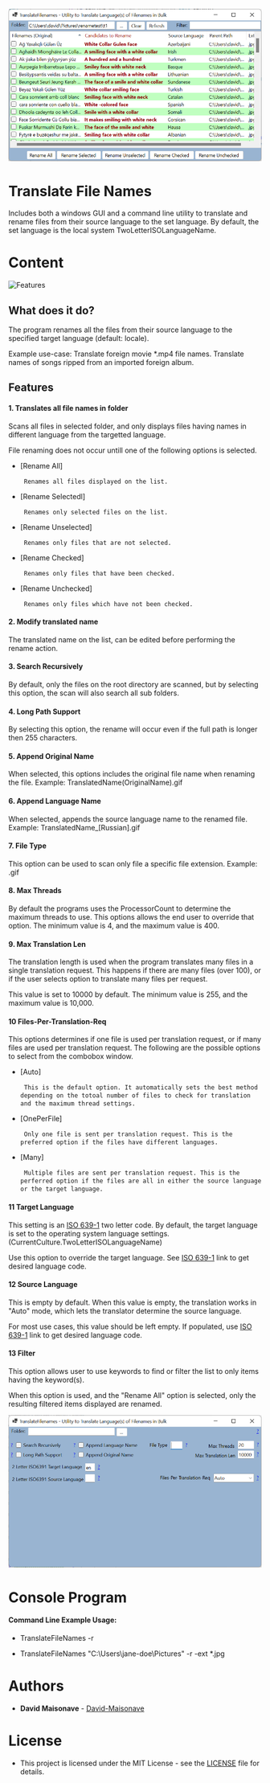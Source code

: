[![Screenshot1](doc/screenshot1.png)](https://github.com/David-Maisonave/TranslateFileNames)
# Translate File Names
Includes both a windows GUI and a command line utility to translate and rename files from their source language to the set language. By default, the set language is the local system TwoLetterISOLanguageName.

# Content

![Features](#Features)



## What does it do?

The program renames all the files from their source language to the specified target language (default: locale).

Example use-case:
	Translate foreign movie *.mp4 file names.
	Translate names of songs ripped from an imported foreign album.


## Features

#### 1. Translates all file names in folder

Scans all files in selected folder, and only displays files having names in different language from the targetted language.

File renaming does not occur untill one of the following options is selected.
-  [Rename All]

		Renames all files displayed on the list.

-  [Rename Selectedl]

		Renames only selected files on the list.

-  [Rename Unselected]

		Renames only files that are not selected.

-  [Rename Checked]
	
		Renames only files that have been checked.

-  [Rename Unchecked]
	
		Renames only files which have not been checked.




#### 2.  Modify translated name

The translated name on the list, can be edited before performing the rename action.

#### 3.  Search Recursively

By default, only the files on the root directory are scanned, but by selecting this option, the scan will also search all sub folders.

#### 4.  Long Path Support

By selecting this option, the rename will occur even if the full path is longer then 255 characters.

#### 5.  Append Original Name 

When selected, this options includes the original file name when renaming the file.  Example: TranslatedName(OriginalName).gif

#### 6.  Append Language Name

When selected, appends the source language name to the renamed file. Example: TranslatedName_[Russian].gif

#### 7.  File Type

This option can be used to scan only file a specific file extension. Example: .gif

#### 8.  Max Threads

By default the programs uses the ProcessorCount to determine the maximum threads to use.  This options allows the end user to override that option.  The minimum value is 4, and the maximum value is 400.

#### 9.  Max Translation Len

The translation length is used when the program translates many files in a single translation request.  This happens if there are many files (over 100), or if the user selects option to translate many files per request.

This value is set to 10000 by default.  The minimum value is 255, and the maximum value is 10,000.

#### 10  Files-Per-Translation-Req

This options determines if one file is used per translation request, or if many files are used per translation request. The following are the possible options to select from the combobox window.

-  [Auto]

		This is the default option. It automatically sets the best method depending on the totoal number of files to check for translation and the maximum thread settings.

-  [OnePerFile]

		Only one file is sent per translation request. This is the preferred option if the files have different languages.

-  [Many]

		Multiple files are sent per translation request. This is the perferred option if the files are all in either the source language or the target language.


#### 11  Target Language

This setting is an [ISO 639-1](https://wikipedia.org/wiki/List_of_ISO_639-1_codes) two letter code.
By default, the target language is set to the operating system language settings. (CurrentCulture.TwoLetterISOLanguageName)

Use this option to override the target language.  See [ISO 639-1](https://wikipedia.org/wiki/List_of_ISO_639-1_codes) link to get desired language code.

#### 12  Source Language

This is empty by default. When this value is empty, the translation works in "Auto" mode, which lets the translator determine the source language.

For most use cases, this value should be left empty.  If populated, use [ISO 639-1](https://wikipedia.org/wiki/List_of_ISO_639-1_codes) link to get desired language code.

#### 13  Filter

This option allows user to use keywords to find or filter the list to only items having the keyword(s).

When this option is used, and the "Rename All" option is selected, only the resulting filtered items displayed are renamed.

[![Screenshot2](doc/screenshot2.png)](https://github.com/David-Maisonave/TranslateFileNames)

# Console Program

#### Command Line Example Usage:

-  TranslateFileNames -r

-  TranslateFileNames "C:\Users\jane-doe\Pictures" -r -ext *.jpg


# Authors

* **David Maisonave** - [David-Maisonave](https://github.com/David-Maisonave)


# License

-  This project is licensed under the MIT License - see the [LICENSE](LICENSE) file for details.
